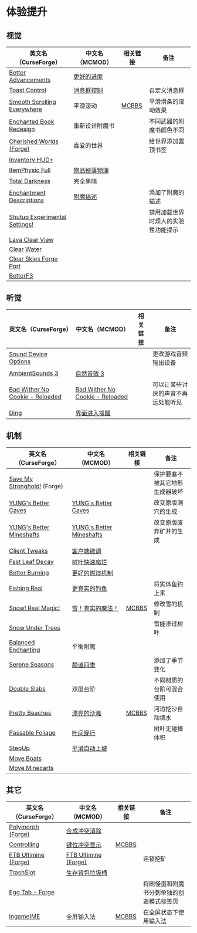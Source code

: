 # 体验提升

## 视觉

| 英文名（CurseForge）                                                                                       | 中文名（MCMOD）                                     | 相关链接                                              | 备注                               |
| ---------------------------------------------------------------------------------------------------------- | --------------------------------------------------- | ----------------------------------------------------- | ---------------------------------- |
| [Better Advancements](https://www.curseforge.com/minecraft/mc-mods/better-advancements)                    | [更好的进度](https://www.mcmod.cn/class/1530.html)  |                                                       |                                    |
| [Toast Control](https://www.curseforge.com/minecraft/mc-mods/toast-control)                                | [消息框控制](https://www.mcmod.cn/class/1758.html)  |                                                       | 自定义消息框                       |
| [Smooth Scrolling Everywhere](https://www.curseforge.com/minecraft/mc-mods/smooth-scrolling-everywhere)    | 平滑滚动                                            | [MCBBS](https://www.mcbbs.net/thread-885835-1-1.html) | 平滑滑条的滚动效果                 |
| [Enchanted Book Redesign](https://www.curseforge.com/minecraft/mc-mods/enchanted-book-redesign)            | 重新设计附魔书                                      |                                                       | 不同武器的附魔书颜色不同           |
| [Cherished Worlds (Forge)](https://www.curseforge.com/minecraft/mc-mods/cherished-worlds)                  | 喜爱的世界                                          |                                                       | 给世界添加置顶书签                 |
| [Inventory HUD+](https://www.curseforge.com/minecraft/mc-mods/inventory-hud-forge)                         |                                                     |                                                       |                                    |
| [ItemPhysic Full](https://www.curseforge.com/minecraft/mc-mods/itemphysic)                                 | [物品掉落物理](https://www.mcmod.cn/class/932.html) |                                                       |                                    |
| [Total Darkness](https://www.curseforge.com/minecraft/mc-mods/total-darkness)                              | 完全黑暗                                            |                                                       |                                    |
| [Enchantment Descriptions](https://www.curseforge.com/minecraft/mc-mods/enchantment-descriptions)          | [附魔描述](https://www.mcmod.cn/class/1945.html)    |                                                       | 添加了附魔的描述                   |
| [Shutup Experimental Settings!](https://www.curseforge.com/minecraft/mc-mods/shutup-experimental-settings) |                                                     |                                                       | 禁用加载世界时烦人的实验性功能提示 |
| [Lava Clear View](https://www.curseforge.com/minecraft/mc-mods/lava-clear-view)                            |                                                     |                                                       |                                    |
| [Clear Water](https://www.curseforge.com/minecraft/mc-mods/clear-water)                                    |                                                     |                                                       |                                    |
| [Clear Skies Forge Port](https://www.curseforge.com/minecraft/mc-mods/clear-skies-forge-port)              |                                                     |                                                       |                                    |
| [BetterF3](https://www.curseforge.com/minecraft/mc-mods/betterf3)                                          |                                                     |                                                       |                                    |

## 听觉

| 英文名（CurseForge）                                                                                          | 中文名（MCMOD）                                                         | 相关链接 | 备注                               |
| ------------------------------------------------------------------------------------------------------------- | ----------------------------------------------------------------------- | -------- | ---------------------------------- |
| [Sound Device Options](https://www.curseforge.com/minecraft/mc-mods/more-sound-config)                        |                                                                         |          | 更改游戏音频输出设备               |
| [AmbientSounds 3](https://www.curseforge.com/minecraft/mc-mods/ambientsounds)                                 | [自然音效 3](https://www.mcmod.cn/class/2947.html)                      |          |                                    |
| [Bad Wither No Cookie - Reloaded](https://www.curseforge.com/minecraft/mc-mods/bad-wither-no-cookie-reloaded) | [Bad Wither No Cookie - Reloaded](https://www.mcmod.cn/class/1742.html) |          | 可以让某些讨厌的声音不再远处能听见 |
| [Ding](https://www.curseforge.com/minecraft/mc-mods/ding)                                                     | [界面进入提醒](https://www.mcmod.cn/class/428.html)                     |          |                                    |

## 机制

| 英文名（CurseForge）                                                                                   | 中文名（MCMOD）                                                  | 相关链接                                               | 备注                           |
| ------------------------------------------------------------------------------------------------------ | ---------------------------------------------------------------- | ------------------------------------------------------ | ------------------------------ |
| [Save My Stronghold!](https://www.curseforge.com/minecraft/mc-mods/save-my-stronghold) (Forge)         |                                                                  |                                                        | 保护要塞不被其它地形生成器破坏 |
| [YUNG's Better Caves](https://www.curseforge.com/minecraft/mc-mods/yungs-better-caves)                 | [YUNG's Better Caves](https://www.mcmod.cn/class/1981.html)      |                                                        | 改变原版洞穴的生成             |
| [YUNG's Better Mineshafts](https://www.curseforge.com/minecraft/mc-mods/yungs-better-mineshafts-forge) | [YUNG's Better Mineshafts](https://www.mcmod.cn/class/2788.html) |                                                        | 改变原版废弃矿井的生成         |
| [Client Tweaks](https://www.curseforge.com/minecraft/mc-mods/client-tweaks)                            | [客户端微调](https://www.mcmod.cn/class/2012.html)               |                                                        |                                |
| [Fast Leaf Decay](https://www.curseforge.com/minecraft/mc-mods/fast-leaf-decay)                        | [树叶快速腐烂](https://www.mcmod.cn/class/1173.html)             |                                                        |                                |
| [Better Burning](https://www.curseforge.com/minecraft/mc-mods/better-burning)                          | [更好的燃烧机制](https://www.mcmod.cn/class/2780.html)           |                                                        |                                |
| [Fishing Real](https://www.curseforge.com/minecraft/mc-mods/fishing-real)                              | [更真实的钓鱼](https://www.mcmod.cn/class/2883.html)             |                                                        | 将实体鱼钓上来                 |
| [Snow! Real Magic!](https://www.curseforge.com/minecraft/mc-mods/snow-real-magic)                      | [雪！真实的魔法！](https://www.mcmod.cn/class/2106.html)         | [MCBBS](https://www.mcbbs.net/thread-871191-1-11.html) | 修改雪的机制                   |
| [Snow Under Trees](https://www.curseforge.com/minecraft/mc-mods/snow-under-trees)                      |                                                                  |                                                        | 雪能渗过树叶                   |
| [Balanced Enchanting](https://www.curseforge.com/minecraft/mc-mods/balanced-enchanting)                | 平衡附魔                                                         |                                                        |                                |
| [Serene Seasons](https://www.curseforge.com/minecraft/mc-mods/serene-seasons)                          | [静谧四季](https://www.mcmod.cn/class/1132.html)                 |                                                        | 添加了季节变化                 |
| [Double Slabs](https://www.curseforge.com/minecraft/mc-mods/double-slabs)                              | 双层台阶                                                         |                                                        | 不同材质的台阶可混合使用       |
| [Pretty Beaches](https://www.curseforge.com/minecraft/mc-mods/pretty-beaches)                          | [漂亮的沙滩](https://www.mcmod.cn/class/2723.html)               | [MCBBS](https://www.mcbbs.net/thread-788096-1-1.html)  | 河边挖沙自动填水               |
| [Passable Foliage](https://www.curseforge.com/minecraft/mc-mods/passable-foliage)                      | [叶间穿行](https://www.mcmod.cn/class/3162.html)                 |                                                        | 树叶无碰撞体积                 |
| [StepUp](https://www.curseforge.com/minecraft/mc-mods/stepup)                                          | [平滑自动上坡](https://www.mcmod.cn/class/2784.html)             |                                                        |                                |
| [Move Boats](https://www.curseforge.com/minecraft/mc-mods/move-boats)                                  |                                                                  |                                                        |                                |
| [Move Minecarts](https://www.curseforge.com/minecraft/mc-mods/move-minecarts)                          |                                                                  |                                                        |                                |

## 其它

| 英文名（CurseForge）                                                                    | 中文名（MCMOD）                                              | 相关链接                                               | 备注                                     |
| --------------------------------------------------------------------------------------- | ------------------------------------------------------------ | ------------------------------------------------------ | ---------------------------------------- |
| [Polymorph (Forge)](https://www.curseforge.com/minecraft/mc-mods/polymorph)             | [合成冲突消除](https://www.mcmod.cn/class/2895.html)         |                                                        |                                          |
| [Controlling](https://www.curseforge.com/minecraft/mc-mods/controlling)                 | [键位冲突显示](https://www.mcmod.cn/class/1191.html)         | [MCBBS](https://www.mcbbs.net/thread-713187-1-1.html)  |                                          |
| [FTB Ultimine (Forge)](https://www.curseforge.com/minecraft/mc-mods/ftb-ultimine-forge) | [FTB Ultimine (Forge)](https://www.mcmod.cn/class/3004.html) |                                                        | 连锁挖矿                                 |
| [TrashSlot](https://www.curseforge.com/minecraft/mc-mods/trashslot)                     | [生存背包垃圾桶](https://www.mcmod.cn/class/1893.html)       |                                                        |                                          |
| [Egg Tab - Forge](https://www.curseforge.com/minecraft/mc-mods/eggtab-forge)            |                                                              |                                                        | 将刷怪蛋和附魔书分到单独的创造模式标签页 |
| [IngameIME](https://www.curseforge.com/minecraft/mc-mods/ingameime)                     | 全屏输入法                                                   | [MCBBS](https://www.mcbbs.net/thread-1158421-1-1.html) | 在全屏状态下使用输入法                   |